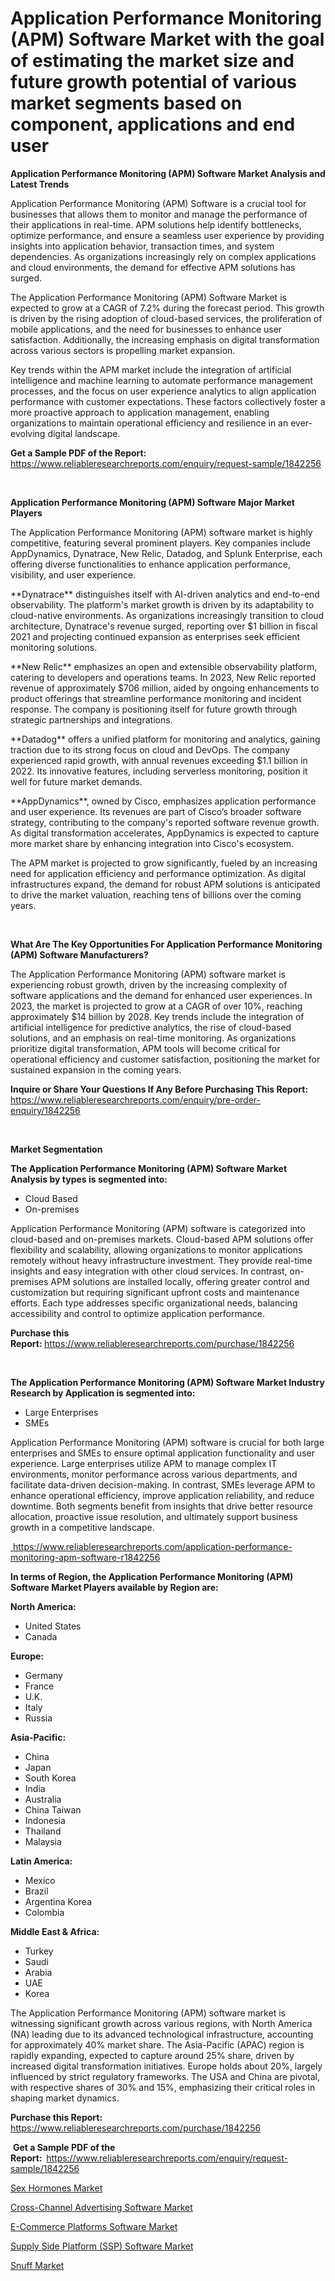 <p><h1>Application Performance Monitoring (APM) Software Market with the goal of estimating the market size and future growth potential of various market segments based on component, applications and end user</h1></p><p><strong>Application Performance Monitoring (APM) Software Market Analysis and Latest Trends</strong></p>
<p><p>Application Performance Monitoring (APM) Software is a crucial tool for businesses that allows them to monitor and manage the performance of their applications in real-time. APM solutions help identify bottlenecks, optimize performance, and ensure a seamless user experience by providing insights into application behavior, transaction times, and system dependencies. As organizations increasingly rely on complex applications and cloud environments, the demand for effective APM solutions has surged.</p><p>The Application Performance Monitoring (APM) Software Market is expected to grow at a CAGR of 7.2% during the forecast period. This growth is driven by the rising adoption of cloud-based services, the proliferation of mobile applications, and the need for businesses to enhance user satisfaction. Additionally, the increasing emphasis on digital transformation across various sectors is propelling market expansion. </p><p>Key trends within the APM market include the integration of artificial intelligence and machine learning to automate performance management processes, and the focus on user experience analytics to align application performance with customer expectations. These factors collectively foster a more proactive approach to application management, enabling organizations to maintain operational efficiency and resilience in an ever-evolving digital landscape.</p></p>
<p><strong>Get a Sample PDF of the Report:&nbsp;</strong> <a href="https://www.reliableresearchreports.com/enquiry/request-sample/1842256?utm_campaign=24&utm_medium=2&utm_source=Github&utm_content=ia&utm_term=26032025&utm_id=application-performance-monitoring-apm-software">https://www.reliableresearchreports.com/enquiry/request-sample/1842256</a></p>
<p>&nbsp;</p>
<p><strong>Application Performance Monitoring (APM) Software Major Market Players</strong></p>
<p><p>The Application Performance Monitoring (APM) software market is highly competitive, featuring several prominent players. Key companies include AppDynamics, Dynatrace, New Relic, Datadog, and Splunk Enterprise, each offering diverse functionalities to enhance application performance, visibility, and user experience.</p><p>**Dynatrace** distinguishes itself with AI-driven analytics and end-to-end observability. The platform's market growth is driven by its adaptability to cloud-native environments. As organizations increasingly transition to cloud architecture, Dynatrace's revenue surged, reporting over $1 billion in fiscal 2021 and projecting continued expansion as enterprises seek efficient monitoring solutions.</p><p>**New Relic** emphasizes an open and extensible observability platform, catering to developers and operations teams. In 2023, New Relic reported revenue of approximately $706 million, aided by ongoing enhancements to product offerings that streamline performance monitoring and incident response. The company is positioning itself for future growth through strategic partnerships and integrations.</p><p>**Datadog** offers a unified platform for monitoring and analytics, gaining traction due to its strong focus on cloud and DevOps. The company experienced rapid growth, with annual revenues exceeding $1.1 billion in 2022. Its innovative features, including serverless monitoring, position it well for future market demands.</p><p>**AppDynamics**, owned by Cisco, emphasizes application performance and user experience. Its revenues are part of Cisco’s broader software strategy, contributing to the company's reported software revenue growth. As digital transformation accelerates, AppDynamics is expected to capture more market share by enhancing integration into Cisco's ecosystem.</p><p>The APM market is projected to grow significantly, fueled by an increasing need for application efficiency and performance optimization. As digital infrastructures expand, the demand for robust APM solutions is anticipated to drive the market valuation, reaching tens of billions over the coming years.</p></p>
<p>&nbsp;</p>
<p><strong>What Are The Key Opportunities For Application Performance Monitoring (APM) Software Manufacturers?</strong></p>
<p><p>The Application Performance Monitoring (APM) software market is experiencing robust growth, driven by the increasing complexity of software applications and the demand for enhanced user experiences. In 2023, the market is projected to grow at a CAGR of over 10%, reaching approximately $14 billion by 2028. Key trends include the integration of artificial intelligence for predictive analytics, the rise of cloud-based solutions, and an emphasis on real-time monitoring. As organizations prioritize digital transformation, APM tools will become critical for operational efficiency and customer satisfaction, positioning the market for sustained expansion in the coming years.</p></p>
<p><strong>Inquire or Share Your Questions If Any Before Purchasing This Report:</strong> <a href="https://www.reliableresearchreports.com/enquiry/pre-order-enquiry/1842256?utm_campaign=24&utm_medium=2&utm_source=Github&utm_content=ia&utm_term=26032025&utm_id=application-performance-monitoring-apm-software">https://www.reliableresearchreports.com/enquiry/pre-order-enquiry/1842256</a></p>
<p>&nbsp;</p>
<p><strong>Market Segmentation</strong></p>
<p><strong>The Application Performance Monitoring (APM) Software Market Analysis by types is segmented into:</strong></p>
<p><ul><li>Cloud Based</li><li>On-premises</li></ul></p>
<p><p>Application Performance Monitoring (APM) software is categorized into cloud-based and on-premises markets. Cloud-based APM solutions offer flexibility and scalability, allowing organizations to monitor applications remotely without heavy infrastructure investment. They provide real-time insights and easy integration with other cloud services. In contrast, on-premises APM solutions are installed locally, offering greater control and customization but requiring significant upfront costs and maintenance efforts. Each type addresses specific organizational needs, balancing accessibility and control to optimize application performance.</p></p>
<p><strong>Purchase this Report:&nbsp;</strong><a href="https://www.reliableresearchreports.com/purchase/1842256?utm_campaign=24&utm_medium=2&utm_source=Github&utm_content=ia&utm_term=26032025&utm_id=application-performance-monitoring-apm-software">https://www.reliableresearchreports.com/purchase/1842256</a></p>
<p>&nbsp;</p>
<p><strong>The Application Performance Monitoring (APM) Software Market Industry Research by Application is segmented into:</strong></p>
<p><ul><li>Large Enterprises</li><li>SMEs</li></ul></p>
<p><p>Application Performance Monitoring (APM) software is crucial for both large enterprises and SMEs to ensure optimal application functionality and user experience. Large enterprises utilize APM to manage complex IT environments, monitor performance across various departments, and facilitate data-driven decision-making. In contrast, SMEs leverage APM to enhance operational efficiency, improve application reliability, and reduce downtime. Both segments benefit from insights that drive better resource allocation, proactive issue resolution, and ultimately support business growth in a competitive landscape.</p></p>
<p><a href="https://www.reliableresearchreports.com/application-performance-monitoring-apm-software-r1842256?utm_campaign=24&utm_medium=2&utm_source=Github&utm_content=ia&utm_term=26032025&utm_id=application-performance-monitoring-apm-software">&nbsp;https://www.reliableresearchreports.com/application-performance-monitoring-apm-software-r1842256</a></p>
<p><strong>In terms of Region, the Application Performance Monitoring (APM) Software Market Players available by Region are:</strong></p>
<p>
    <p> <strong> North America: </strong>
        <ul>
            <li>United States</li>
            <li>Canada</li>
        </ul>
        </p> 
    <p> <strong> Europe: </strong>
        <ul>
            <li>Germany</li>
            <li>France</li>
            <li>U.K.</li>
            <li>Italy</li>
            <li>Russia</li>
        </ul>
        </p> 
    <p> <strong> Asia-Pacific: </strong>
        <ul>
            <li>China</li>
            <li>Japan</li>
            <li>South Korea</li>
            <li>India</li>
            <li>Australia</li>
            <li>China Taiwan</li>
            <li>Indonesia</li>
            <li>Thailand</li>
            <li>Malaysia</li>
        </ul>
        </p> 
    <p> <strong> Latin America: </strong>
        <ul>
            <li>Mexico</li>
            <li>Brazil</li>
            <li>Argentina Korea</li>
            <li>Colombia</li>
        </ul>
        </p> 
    <p> <strong> Middle East & Africa: </strong>
        <ul>
            <li>Turkey</li>
            <li>Saudi</li>
            <li>Arabia</li>
            <li>UAE</li>
            <li>Korea</li>
        </ul>
    </p>
    </p>
<p><p>The Application Performance Monitoring (APM) software market is witnessing significant growth across various regions, with North America (NA) leading due to its advanced technological infrastructure, accounting for approximately 40% market share. The Asia-Pacific (APAC) region is rapidly expanding, expected to capture around 25% share, driven by increased digital transformation initiatives. Europe holds about 20%, largely influenced by strict regulatory frameworks. The USA and China are pivotal, with respective shares of 30% and 15%, emphasizing their critical roles in shaping market dynamics.</p></p>
<p><strong>Purchase this Report: </strong><a href="https://www.reliableresearchreports.com/purchase/1842256?utm_campaign=24&utm_medium=2&utm_source=Github&utm_content=ia&utm_term=26032025&utm_id=application-performance-monitoring-apm-software">https://www.reliableresearchreports.com/purchase/1842256</a></p>
<p>&nbsp;<strong>Get a Sample PDF of the Report:&nbsp;&nbsp;</strong><a href="https://www.reliableresearchreports.com/enquiry/request-sample/1842256?utm_campaign=24&utm_medium=2&utm_source=Github&utm_content=ia&utm_term=26032025&utm_id=application-performance-monitoring-apm-software">https://www.reliableresearchreports.com/enquiry/request-sample/1842256</a></p>
<p><strong></strong></p>
<p><p><a href="https://github.com/deyniphytic/Market-Research-Report-List-1/blob/main/sex-hormones-market.md?utm_campaign=24&utm_medium=2&utm_source=Github&utm_content=ia&utm_term=26032025&utm_id=application-performance-monitoring-apm-software">Sex Hormones Market</a></p><p><a href="https://github.com/laveeasaadrh/Market-Research-Report-List-1/blob/main/cross-channel-advertising-software-market.md?utm_campaign=24&utm_medium=2&utm_source=Github&utm_content=ia&utm_term=26032025&utm_id=application-performance-monitoring-apm-software">Cross-Channel Advertising Software Market</a></p><p><a href="https://github.com/bichukapac/Market-Research-Report-List-1/blob/main/e-commerce-platforms-software-market.md?utm_campaign=24&utm_medium=2&utm_source=Github&utm_content=ia&utm_term=26032025&utm_id=application-performance-monitoring-apm-software">E-Commerce Platforms Software Market</a></p><p><a href="https://github.com/swaftaenglem/Market-Research-Report-List-1/blob/main/supply-side-platform-ssp-software-market.md?utm_campaign=24&utm_medium=2&utm_source=Github&utm_content=ia&utm_term=26032025&utm_id=application-performance-monitoring-apm-software">Supply Side Platform (SSP) Software Market</a></p><p><a href="https://github.com/haaszgettre6/Market-Research-Report-List-1/blob/main/snuff-market.md?utm_campaign=24&utm_medium=2&utm_source=Github&utm_content=ia&utm_term=26032025&utm_id=application-performance-monitoring-apm-software">Snuff Market</a></p></p>